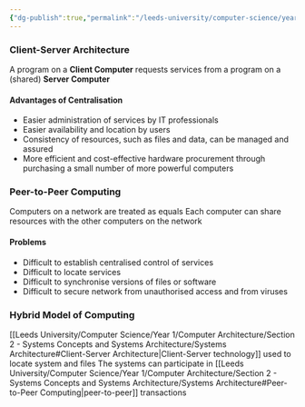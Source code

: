 ```yaml
---
{"dg-publish":true,"permalink":"/leeds-university/computer-science/year-1/computer-architecture/section-2-systems-concepts-and-systems-architecture/systems-architecture/"}
---
```


### Client-Server Architecture
A program on a **Client Computer** requests services from a program on a (shared) **Server Computer**
#### Advantages of Centralisation
- Easier administration of services by IT professionals
- Easier availability and location by users
- Consistency of resources, such as files and data, can be managed and assured
- More efficient and cost-effective hardware procurement through purchasing a small number of more powerful computers
### Peer-to-Peer Computing
Computers on a network are treated as equals
Each computer can share resources with the other computers on the network
#### Problems
- Difficult to establish centralised control of services
- Difficult to locate services
- Difficult to synchronise versions of files or software
- Difficult to secure network from unauthorised access and from viruses
### Hybrid Model of Computing
[[Leeds University/Computer Science/Year 1/Computer Architecture/Section 2 - Systems Concepts and Systems Architecture/Systems Architecture#Client-Server Architecture\|Client-Server technology]] used to locate system and files
The systems can participate in [[Leeds University/Computer Science/Year 1/Computer Architecture/Section 2 - Systems Concepts and Systems Architecture/Systems Architecture#Peer-to-Peer Computing\|peer-to-peer]] transactions